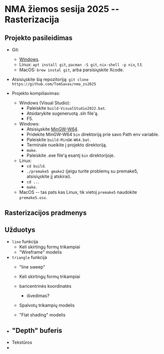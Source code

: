 # NMA žiemos sesija 2025 -- Rasterizacija

## Projekto pasileidimas
- Git:
  - [Windows](https://git-scm.com/downloads/win).
  - Linux: `apt install git`, `pacman -S git`, `nix-shell -p nix`, t.t.
  - MacOS: `brew instal git`, arba parsisiųskite Xcode.

- Atsisiųskite šią repozitoriją: `git clone https://github.com/TomSavas/nma_zs2025`

- Projekto kompiliavimas: 
  - Windows (Visual Studio): 
    - Paleiskite `build-VisualStudio2022.bat`.
    - Atsidarykite sugeneruotą .sln file'ą.
    - F5.
  - Windows:
    - Atsisiųskite [MinGW-W64](https://github.com/skeeto/w64devkit/releases).
    - Pridekite MinGW-W64 `bin` direktoriją prie savo Path env variable.
    - Paleiskite `build-MinGW-W64.bat`.
    - Terminale nueikite į projekto direktoriją.
    - `make`.
    - Paleiskite .exe file'ą esantį `bin` direktorijoje.
  - Linux: 
    - `cd build`.
    - `./premake5 gmake2` (jeigu turite problemų su premake5, atsisiųskite jį atskirai).
    - `cd ..`.
    - `make`.
  - MacOS -- tas pats kas Linux, tik vietoj `premake5` naudokite `premake5.osx`.

## Rasterizacijos pradmenys

## Užduotys
- `line` funkcija
  - Keli skirtingų formų trikampiai
  - "Wireframe" modelis
- `triangle` funkcija
  - "line sweep"
  - Keli skirtingų formų trikampiai
  - baricentrinės koordinatės
    - išvedimas?

  - Spalvotų trikampių modelis
  - "Flat shading" modelis
- "Depth" buferis
  - 
- Tekstūros
- 
